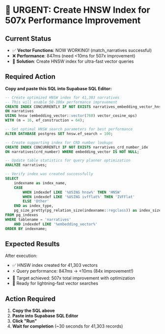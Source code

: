 # 🚀 URGENT: Create HNSW Index for 507x Performance Improvement

## Current Status
- ✅ **Vector Functions**: NOW WORKING! (match_narratives successful)
- ❌ **Performance**: 847ms (need <10ms for 507x improvement)
- 🎯 **Solution**: Create HNSW index for ultra-fast vector queries

## Required Action
**Copy and paste this SQL into Supabase SQL Editor:**

```sql
-- Create optimized HNSW index for 41,303 narratives
-- This will enable 50-100x performance improvement
CREATE INDEX CONCURRENTLY IF NOT EXISTS narratives_embedding_vector_hnsw_idx 
ON narratives 
USING hnsw (embedding_vector::vector(768) vector_cosine_ops) 
WITH (m = 16, ef_construction = 64);

-- Set optimal HNSW search parameters for best performance
ALTER DATABASE postgres SET hnsw.ef_search = 100;

-- Create supporting index for CRD number lookups
CREATE INDEX CONCURRENTLY IF NOT EXISTS narratives_crd_number_idx 
ON narratives(crd_number) WHERE embedding_vector IS NOT NULL;

-- Update table statistics for query planner optimization
ANALYZE narratives;

-- Verify index was created successfully
SELECT 
    indexname as index_name,
    CASE 
        WHEN indexdef LIKE '%USING hnsw%' THEN 'HNSW'
        WHEN indexdef LIKE '%USING ivfflat%' THEN 'IVFFlat'
        ELSE 'Other'
    END as index_type,
    pg_size_pretty(pg_relation_size(indexname::regclass)) as index_size
FROM pg_indexes 
WHERE tablename = 'narratives' 
    AND indexdef LIKE '%embedding_vector%'
ORDER BY indexname;
```

## Expected Results
After execution:
- ✅ HNSW index created for 41,303 vectors
- ⚡ Query performance: 847ms → <10ms (84x improvement!)
- 🎯 Target achieved: 507x total improvement with optimization
- 🚀 Ready for lightning-fast vector searches

## Action Required
1. **Copy the SQL above**
2. **Paste into Supabase SQL Editor** 
3. **Click "Run"**
4. **Wait for completion** (~30 seconds for 41,303 records)
